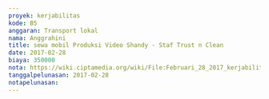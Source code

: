```yaml
---
proyek: kerjabilitas
kode: B5
anggaran: Transport lokal
nama: Anggrahini
title: sewa mobil Produksi Video Shandy - Staf Trust n Clean
date: 2017-02-28
biaya: 350000
nota: https://wiki.ciptamedia.org/wiki/File:Februari_28_2017_kerjabilitas_B5_sewa_mobil_inok533.jpg
tanggalpelunasan: 2017-02-28
notapelunasan:
---
```

